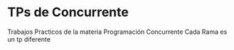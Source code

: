 # TPs de Concurrente
Trabajos Practicos de la materia Programación Concurrente
Cada Rama es un tp diferente
